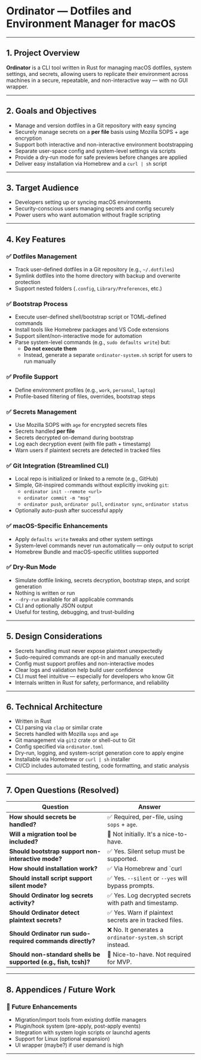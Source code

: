 # Ordinator — Dotfiles and Environment Manager for macOS

---

## 1. Project Overview

**Ordinator** is a CLI tool written in Rust for managing macOS dotfiles, system settings, and secrets, allowing users to replicate their environment across machines in a secure, repeatable, and non-interactive way — with no GUI wrapper.

---

## 2. Goals and Objectives

- Manage and version dotfiles in a Git repository with easy syncing
- Securely manage secrets on a **per file** basis using Mozilla SOPS + age encryption
- Support both interactive and non-interactive environment bootstrapping
- Separate user-space config and system-level settings via scripts
- Provide a dry-run mode for safe previews before changes are applied
- Deliver easy installation via Homebrew and a `curl | sh` script

---

## 3. Target Audience

- Developers setting up or syncing macOS environments
- Security-conscious users managing secrets and config securely
- Power users who want automation without fragile scripting

---

## 4. Key Features

### ✅ Dotfiles Management

- Track user-defined dotfiles in a Git repository (e.g., `~/.dotfiles`)
- Symlink dotfiles into the home directory with backup and overwrite protection
- Support nested folders (`.config`, `Library/Preferences`, etc.)

### ✅ Bootstrap Process

- Execute user-defined shell/bootstrap script or TOML-defined commands
- Install tools like Homebrew packages and VS Code extensions
- Support silent/non-interactive mode for automation
- Parse system-level commands (e.g., `sudo defaults write`) but:
  - **Do not execute them**
  - Instead, generate a separate `ordinator-system.sh` script for users to run manually

### ✅ Profile Support

- Define environment profiles (e.g., `work`, `personal`, `laptop`)
- Profile-based filtering of files, overrides, bootstrap steps

### ✅ Secrets Management

- Use Mozilla SOPS with `age` for encrypted secrets files
- Secrets handled **per file**
- Secrets decrypted on-demand during bootstrap
- Log each decryption event (with file path + timestamp)
- Warn users if plaintext secrets are detected in tracked files

### ✅ Git Integration (Streamlined CLI)

- Local repo is initialized or linked to a remote (e.g., GitHub)
- Simple, Git-inspired commands without explicitly invoking `git`:
  - `ordinator init --remote <url>`
  - `ordinator commit -m "msg"`
  - `ordinator push`, `ordinator pull`, `ordinator sync`, `ordinator status`
- Optionally auto-push after successful apply

### ✅ macOS-Specific Enhancements

- Apply `defaults write` tweaks and other system settings
- System-level commands never run automatically — only output to script
- Homebrew Bundle and macOS-specific utilities supported

### ✅ Dry-Run Mode

- Simulate dotfile linking, secrets decryption, bootstrap steps, and script generation
- Nothing is written or run
- `--dry-run` available for all applicable commands
- CLI and optionally JSON output
- Useful for testing, debugging, and trust-building

---

## 5. Design Considerations

- Secrets handling must never expose plaintext unexpectedly
- Sudo-required commands are opt-in and manually executed
- Config must support profiles and non-interactive modes
- Clear logs and validation help build user confidence
- CLI must feel intuitive — especially for developers who know Git
- Internals written in Rust for safety, performance, and reliability

---

## 6. Technical Architecture

- Written in Rust
- CLI parsing via `clap` or similar crate
- Secrets handled with Mozilla `sops` and `age`
- Git management via `git2` crate or shell-out to Git
- Config specified via `ordinator.toml`
- Dry-run, logging, and system-script generation core to apply engine
- Installable via Homebrew or `curl | sh` installer
- CI/CD includes automated testing, code formatting, and static analysis

---

## 7. Open Questions (Resolved)

| Question | Answer |
|---------|--------|
| **How should secrets be handled?** | ✅ Required, per-file, using `sops` + `age`. |
| **Will a migration tool be included?** | 🔸 Not initially. It's a nice-to-have. |
| **Should bootstrap support non-interactive mode?** | ✅ Yes. Silent setup must be supported. |
| **How should installation work?** | ✅ Via Homebrew and `curl | sh` script (installs Homebrew if needed). |
| **Should install script support silent mode?** | ✅ Yes. `--silent` or `--yes` will bypass prompts. |
| **Should Ordinator log secrets activity?** | ✅ Yes. Log decrypted secrets with path and timestamp. |
| **Should Ordinator detect plaintext secrets?** | ✅ Yes. Warn if plaintext secrets are in tracked files. |
| **Should Ordinator run sudo-required commands directly?** | ❌ No. It generates a `ordinator-system.sh` script instead. |
| **Should non-standard shells be supported (e.g., fish, tcsh)?** | 🔸 Nice-to-have. Not required for MVP. |

---

## 8. Appendices / Future Work

### 📌 Future Enhancements

- Migration/import tools from existing dotfile managers
- Plugin/hook system (pre-apply, post-apply events)
- Integration with system login scripts or launchd agents
- Support for Linux (optional expansion)
- UI wrapper (maybe?) if user demand is high

--- 